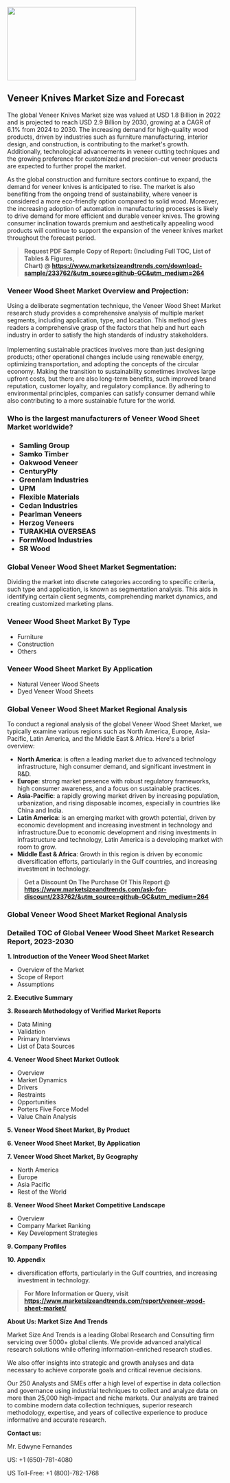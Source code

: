 <p><img class="alignnone size-medium wp-image-20088" src="https://ffe5etoiles.com/wp-content/uploads/2024/12/MST1-300x171.png" alt="" width="300" height="171" /></p><h2>Veneer Knives Market Size and Forecast</h2><p>The global Veneer Knives Market size was valued at USD 1.8 Billion in 2022 and is projected to reach USD 2.9 Billion by 2030, growing at a CAGR of 6.1% from 2024 to 2030. The increasing demand for high-quality wood products, driven by industries such as furniture manufacturing, interior design, and construction, is contributing to the market's growth. Additionally, technological advancements in veneer cutting techniques and the growing preference for customized and precision-cut veneer products are expected to further propel the market.</p><p>As the global construction and furniture sectors continue to expand, the demand for veneer knives is anticipated to rise. The market is also benefiting from the ongoing trend of sustainability, where veneer is considered a more eco-friendly option compared to solid wood. Moreover, the increasing adoption of automation in manufacturing processes is likely to drive demand for more efficient and durable veneer knives. The growing consumer inclination towards premium and aesthetically appealing wood products will continue to support the expansion of the veneer knives market throughout the forecast period.</p></p><blockquote id="" class=""><strong>Request PDF Sample Copy of Report: (Including Full TOC, List of Tables &amp; Figures, Chart)&nbsp;@&nbsp;<strong><a href="https://www.marketsizeandtrends.com/download-sample/233762/&utm_source=github-GC&utm_medium=264" target="_blank">https://www.marketsizeandtrends.com/download-sample/233762/&utm_source=github-GC&utm_medium=264</a></strong></strong></blockquote><h3 id="" class="">Veneer Wood Sheet Market&nbsp;Overview and Projection:</h3><p id="" class="">Using a deliberate segmentation technique, the Veneer Wood Sheet Market research study provides a comprehensive analysis of multiple market segments, including application, type, and location. This method gives readers a comprehensive grasp of the factors that help and hurt each industry in order to satisfy the high standards of industry stakeholders. <br /> <br />Implementing sustainable practices involves more than just designing products; other operational changes include using renewable energy, optimizing transportation, and adopting the concepts of the circular economy. Making the transition to sustainability sometimes involves large upfront costs, but there are also long-term benefits, such improved brand reputation, customer loyalty, and regulatory compliance. By adhering to environmental principles, companies can satisfy consumer demand while also contributing to a more sustainable future for the world.</p><h3 id="" class="">Who is the largest manufacturers of&nbsp;Veneer Wood Sheet Market worldwide?</h3><h3 class=""><p><ul><li>Samling Group </li><li> Samko Timber </li><li> Oakwood Veneer </li><li> CenturyPly </li><li> Greenlam Industries </li><li> UPM </li><li> Flexible Materials </li><li> Cedan Industries </li><li> Pearlman Veneers </li><li> Herzog Veneers </li><li> TURAKHIA OVERSEAS </li><li> FormWood Industries </li><li> SR Wood</li></ul></p></h3><h3 id="" class="">Global&nbsp;Veneer Wood Sheet Market Segmentation:</h3><p id="" class="">Dividing the market into discrete categories according to specific criteria, such type and application, is known as segmentation analysis. This aids in identifying certain client segments, comprehending market dynamics, and creating customized marketing plans.</p><h3 id="" class="">Veneer Wood Sheet Market&nbsp;By Type</h3><p><p><ul><li>Furniture</li><li> Construction</li><li> Others</p></li></ul></p></p><h3 id="" class="">Veneer Wood Sheet Market&nbsp;By Application</h3><p class=""><p><ul><li>Natural Veneer Wood Sheets</li><li> Dyed Veneer Wood Sheets</li></ul></p></p><h3 id="" class="">Global Veneer Wood Sheet Market Regional Analysis</h3><p id="" class="">To conduct a regional analysis of the global Veneer Wood Sheet Market, we typically examine various regions such as North America, Europe, Asia-Pacific, Latin America, and the Middle East &amp; Africa. Here's a brief overview:</p><ul><li><strong>North America</strong>: is often a leading market due to advanced technology infrastructure, high consumer demand, and significant investment in R&amp;D.</li><li><strong>Europe</strong>: strong market presence with robust regulatory frameworks, high consumer awareness, and a focus on sustainable practices.</li><li><strong>Asia-Pacific</strong>: a rapidly growing market driven by increasing population, urbanization, and rising disposable incomes, especially in countries like China and India.</li><li><strong>Latin America</strong>: is an emerging market with growth potential, driven by economic development and increasing investment in technology and infrastructure.Due to economic development and rising investments in infrastructure and technology, Latin America is a developing market with room to grow.</li><li><strong>Middle East &amp; Africa</strong>: Growth in this region is driven by economic diversification efforts, particularly in the Gulf countries, and increasing investment in technology.</li></ul><blockquote id="" class=""><strong>Get a Discount On The Purchase Of This Report @ <strong><a href="https://www.marketsizeandtrends.com/ask-for-discount/233762/&utm_source=github-GC&utm_medium=264" target="_blank">https://www.marketsizeandtrends.com/ask-for-discount/233762/&utm_source=github-GC&utm_medium=264</a></strong></strong></blockquote><h3 id="" class="">Global Veneer Wood Sheet Market Regional Analysis</h3><h3 id="" class="">Detailed TOC of Global Veneer Wood Sheet Market Research Report, 2023-2030</h3><p id="" class=""><strong>1. Introduction of the Veneer Wood Sheet Market</strong></p><ul><li>Overview of the Market</li><li>Scope of Report</li><li>Assumptions</li></ul><p id="" class=""><strong>2. Executive Summary</strong></p><p id="" class=""><strong>3. Research Methodology of Verified Market Reports</strong></p><ul><li>Data Mining</li><li>Validation</li><li>Primary Interviews</li><li>List of Data Sources</li></ul><p id="" class=""><strong>4. Veneer Wood Sheet Market Outlook</strong></p><ul><li>Overview</li><li>Market Dynamics</li><li>Drivers</li><li>Restraints</li><li>Opportunities</li><li>Porters Five Force Model</li><li>Value Chain Analysis</li></ul><p id="" class=""><strong>5. Veneer Wood Sheet Market, By Product</strong></p><p id="" class=""><strong>6. Veneer Wood Sheet Market, By Application</strong></p><p id="" class=""><strong>7. Veneer Wood Sheet Market, By Geography</strong></p><ul><li>North America</li><li>Europe</li><li>Asia Pacific</li><li>Rest of the World</li></ul><p id="" class=""><strong>8. Veneer Wood Sheet Market Competitive Landscape</strong></p><ul><li>Overview</li><li>Company Market Ranking</li><li>Key Development Strategies</li></ul><p id="" class=""><strong>9. Company Profiles</strong></p><p id="" class=""><strong>10. Appendix</strong></p><ul><li>diversification efforts, particularly in the Gulf countries, and increasing investment in technology.</li></ul><blockquote id="" class=""><strong>For More Information or Query, visit <strong><strong><a href="https://www.marketsizeandtrends.com/report/veneer-wood-sheet-market/" target="_blank">https://www.marketsizeandtrends.com/report/veneer-wood-sheet-market/</a></strong></strong></strong></blockquote><p id="" class=""><strong>About Us: Market Size And Trends</strong></p><p id="" class="">Market Size And Trends is a leading Global Research and Consulting firm servicing over 5000+ global clients. We provide advanced analytical research solutions while offering information-enriched research studies.</p><p id="" class="">We also offer insights into strategic and growth analyses and data necessary to achieve corporate goals and critical revenue decisions.</p><p id="" class="">Our 250 Analysts and SMEs offer a high level of expertise in data collection and governance using industrial techniques to collect and analyze data on more than 25,000 high-impact and niche markets. Our analysts are trained to combine modern data collection techniques, superior research methodology, expertise, and years of collective experience to produce informative and accurate research.</p><p id="" class=""><strong>Contact us:</strong></p><p id="" class="">Mr. Edwyne Fernandes</p><p id="" class="">US: +1 (650)-781-4080</p><p id="" class="">US Toll-Free: +1 (800)-782-1768</p>

